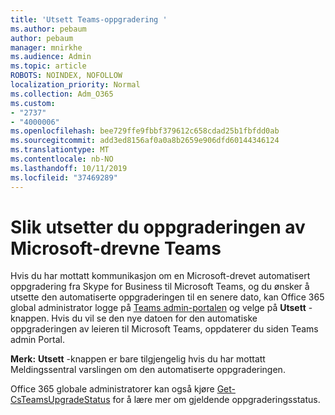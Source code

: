 ```yaml
---
title: 'Utsett Teams-oppgradering '
ms.author: pebaum
author: pebaum
manager: mnirkhe
ms.audience: Admin
ms.topic: article
ROBOTS: NOINDEX, NOFOLLOW
localization_priority: Normal
ms.collection: Adm_O365
ms.custom:
- "2737"
- "4000006"
ms.openlocfilehash: bee729ffe9fbbf379612c658cdad25b1fbfdd0ab
ms.sourcegitcommit: add3ed8156af0a0a8b2659e906dfd60144346124
ms.translationtype: MT
ms.contentlocale: nb-NO
ms.lasthandoff: 10/11/2019
ms.locfileid: "37469289"
---
```

# <a name="how-to-postpone-the-microsoft-driven-teams-upgrade"></a>Slik utsetter du oppgraderingen av Microsoft-drevne Teams

Hvis du har mottatt kommunikasjon om en Microsoft-drevet automatisert oppgradering fra Skype for Business til Microsoft Teams, og du ønsker å utsette den automatiserte oppgraderingen til en senere dato, kan Office 365 global administrator logge på [Teams admin-portalen](https://admin.teams.microsoft.com/dashboard) og velge på **Utsett** -knappen. Hvis du vil se den nye datoen for den automatiske oppgraderingen av leieren til Microsoft Teams, oppdaterer du siden Teams admin Portal.

**Merk:** **Utsett** -knappen er bare tilgjengelig hvis du har mottatt Meldingssentral varslingen om den automatiserte oppgraderingen. 

Office 365 globale administratorer kan også kjøre [Get-CsTeamsUpgradeStatus](https://docs.microsoft.com/en-us/powershell/module/skype/get-csteamsupgradestatus?view=skype-ps) for å lære mer om gjeldende oppgraderingsstatus. 